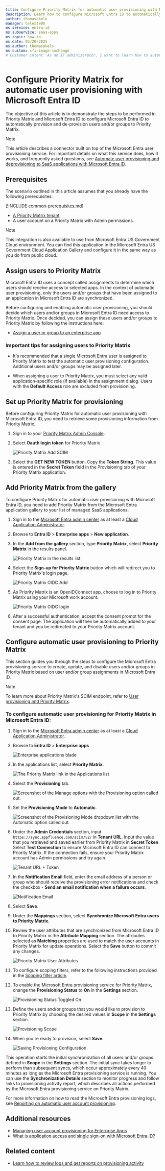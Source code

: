 ```yaml
---
title: Configure Priority Matrix for automatic user provisioning with Microsoft Entra ID
description: Learn how to configure Microsoft Entra ID to automatically provision and de-provision user accounts to Priority Matrix.
author: thomasakelo
manager: CelesteDG
ms.service: entra-id
ms.subservice: saas-apps
ms.topic: how-to
ms.date: 05/20/2025
ms.author: thomasakelo
ms.custom: sfi-image-nochange
# Customer intent: As an IT administrator, I want to learn how to automatically provision and deprovision user accounts from Microsoft Entra ID to Priority Matrix so that I can streamline the user management process and ensure that users have the appropriate access to Priority Matrix.
---
```


# Configure Priority Matrix for automatic user provisioning with Microsoft Entra ID

The objective of this article is to demonstrate the steps to be performed in Priority Matrix and Microsoft Entra ID to configure Microsoft Entra ID to automatically provision and de-provision users and/or groups to Priority Matrix.

> [!NOTE]
> This article describes a connector built on top of the Microsoft Entra user provisioning service. For important details on what this service does, how it works, and frequently asked questions, see [Automate user provisioning and deprovisioning to SaaS applications with Microsoft Entra ID](~/identity/app-provisioning/user-provisioning.md).
>

## Prerequisites

The scenario outlined in this article assumes that you already have the following prerequisites:

[!INCLUDE [common-prerequisites.md](~/identity/saas-apps/includes/common-prerequisites.md)]
* [A Priority Matrix tenant](https://appfluence.com/pricing/)
* A user account on a Priority Matrix with Admin permissions.

> [!NOTE]
> This integration is also available to use from Microsoft Entra US Government Cloud environment. You can find this application in the Microsoft Entra US Government Cloud Application Gallery and configure it in the same way as you do from public cloud.

## Assign users to Priority Matrix

Microsoft Entra ID uses a concept called assignments to determine which users should receive access to selected apps. In the context of automatic user provisioning, only the users and/or groups that have been assigned to an application in Microsoft Entra ID are synchronized.

Before configuring and enabling automatic user provisioning, you should decide which users and/or groups in Microsoft Entra ID need access to Priority Matrix. Once decided, you can assign these users and/or groups to Priority Matrix by following the instructions here:

* [Assign a user or group to an enterprise app](~/identity/enterprise-apps/assign-user-or-group-access-portal.md)

### Important tips for assigning users to Priority Matrix

* It's recommended that a single Microsoft Entra user is assigned to Priority Matrix to test the automatic user provisioning configuration. Additional users and/or groups may be assigned later.

* When assigning a user to Priority Matrix, you must select any valid application-specific role (if available) in the assignment dialog. Users with the **Default Access** role are excluded from provisioning.

## Set up Priority Matrix for provisioning

Before configuring Priority Matrix for automatic user provisioning with Microsoft Entra ID, you need to retrieve some provisioning information from Priority Matrix.

1. Sign in to your [Priority Matrix Admin Console](https://sync.appfluence.com/accounts/login/?next=/accounts/provisioning).

3. Select **Oauth login token** for Priority Matrix

	![Priority Matrix Add SCIM](media/priority-matrix-provisioning-tutorial/oauthlogin.png)

4. Select the **GET NEW TOKEN** button. Copy the **Token String**. This value is entered in the **Secret Token** field in the Provisioning tab of your Priority Matrix application.

## Add Priority Matrix from the gallery

To configure Priority Matrix for automatic user provisioning with Microsoft Entra ID, you need to add Priority Matrix from the Microsoft Entra application gallery to your list of managed SaaS applications.

1. Sign in to the [Microsoft Entra admin center](https://entra.microsoft.com) as at least a [Cloud Application Administrator](~/identity/role-based-access-control/permissions-reference.md#cloud-application-administrator).
1. Browse to **Entra ID** > **Enterprise apps** > **New application**.
1. In the **Add from the gallery** section, type **Priority Matrix**, select **Priority Matrix** in the results panel. 

	![Priority Matrix in the results list](common/search-new-app.png)

5. Select the **Sign-up for Priority Matrix** button which will redirect you to Priority Matrix's login page. 

	![Priority Matrix OIDC Add](media/priority-matrix-provisioning-tutorial/signup.png)

6. As Priority Matrix is an OpenIDConnect app, choose to log in to Priority Matrix using your Microsoft work account.

	![Priority Matrix OIDC login](media/priority-matrix-provisioning-tutorial/msftsignin.png)

7. After a successful authentication, accept the consent prompt for the consent page. The application will then be automatically added to your tenant and you be redirected to your Priority Matrix account.


## Configure automatic user provisioning to Priority Matrix 

This section guides you through the steps to configure the Microsoft Entra provisioning service to create, update, and disable users and/or groups in Priority Matrix based on user and/or group assignments in Microsoft Entra ID.

> [!NOTE]
> To learn more about Priority Matrix's SCIM endpoint, refer to [User provisioning and Priority Matrix](https://appfluence.com/help/article/user-provisioning/).

<a name='to-configure-automatic-user-provisioning-for-priority-matrix-in-azure-ad'></a>

### To configure automatic user provisioning for Priority Matrix in Microsoft Entra ID:

1. Sign in to the [Microsoft Entra admin center](https://entra.microsoft.com) as at least a [Cloud Application Administrator](~/identity/role-based-access-control/permissions-reference.md#cloud-application-administrator).
1. Browse to **Entra ID** > **Enterprise apps**

	![Enterprise applications blade](common/enterprise-applications.png)

1. In the applications list, select **Priority Matrix**.

	![The Priority Matrix link in the Applications list](common/all-applications.png)

3. Select the **Provisioning** tab.

	![Screenshot of the Manage options with the Provisioning option called out.](common/provisioning.png)

4. Set the **Provisioning Mode** to **Automatic**.

	![Screenshot of the Provisioning Mode dropdown list with the Automatic option called out.](common/provisioning-automatic.png)

5. Under the **Admin Credentials** section, input `https://sync.appfluence.com/scim/v2/` in **Tenant URL**. Input the value that you retrieved and saved earlier from Priority Matrix in **Secret Token**. Select **Test Connection** to ensure Microsoft Entra ID can connect to Priority Matrix. If the connection fails, ensure your Priority Matrix account has Admin permissions and try again.

	![Tenant URL + Token](common/provisioning-testconnection-tenanturltoken.png)

6. In the **Notification Email** field, enter the email address of a person or group who should receive the provisioning error notifications and check the checkbox - **Send an email notification when a failure occurs**.

	![Notification Email](common/provisioning-notification-email.png)

7. Select **Save**.

8. Under the **Mappings** section, select **Synchronize Microsoft Entra users to Priority Matrix**.

9. Review the user attributes that are synchronized from Microsoft Entra ID to Priority Matrix in the **Attribute Mapping** section. The attributes selected as **Matching** properties are used to match the user accounts in Priority Matrix for update operations. Select the **Save** button to commit any changes.

	![Priority Matrix User Attributes](media/priority-matrix-provisioning-tutorial/userattributes.png)

10. To configure scoping filters, refer to the following instructions provided in the [Scoping filter  article](~/identity/app-provisioning/define-conditional-rules-for-provisioning-user-accounts.md).

11. To enable the Microsoft Entra provisioning service for Priority Matrix, change the **Provisioning Status** to **On** in the **Settings** section.

	![Provisioning Status Toggled On](common/provisioning-toggle-on.png)

12. Define the users and/or groups that you would like to provision to Priority Matrix by choosing the desired values in **Scope** in the **Settings** section.

	![Provisioning Scope](common/provisioning-scope.png)

13. When you're ready to provision, select **Save**.

	![Saving Provisioning Configuration](common/provisioning-configuration-save.png)

This operation starts the initial synchronization of all users and/or groups defined in **Scope** in the **Settings** section. The initial sync takes longer to perform than subsequent syncs, which occur approximately every 40 minutes as long as the Microsoft Entra provisioning service is running. You can use the **Synchronization Details** section to monitor progress and follow links to provisioning activity report, which describes all actions performed by the Microsoft Entra provisioning service on Priority Matrix.

For more information on how to read the Microsoft Entra provisioning logs, see [Reporting on automatic user account provisioning](~/identity/app-provisioning/check-status-user-account-provisioning.md).

## Additional resources

* [Managing user account provisioning for Enterprise Apps](~/identity/app-provisioning/configure-automatic-user-provisioning-portal.md)
* [What is application access and single sign-on with Microsoft Entra ID?](~/identity/enterprise-apps/what-is-single-sign-on.md)

## Related content

* [Learn how to review logs and get reports on provisioning activity](~/identity/app-provisioning/check-status-user-account-provisioning.md)
